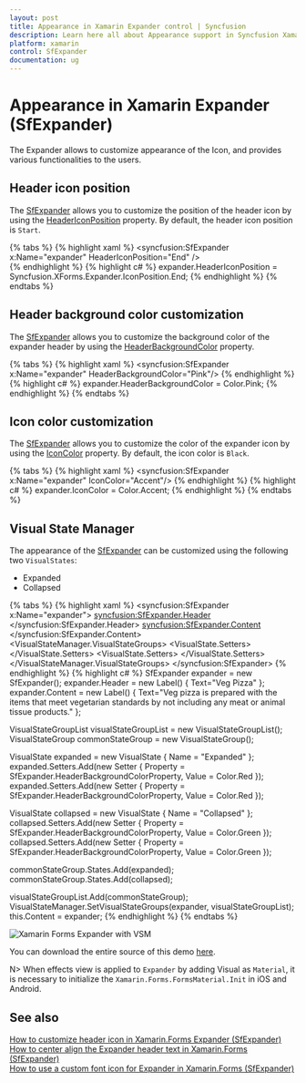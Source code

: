 ```yaml
---
layout: post
title: Appearance in Xamarin Expander control | Syncfusion
description: Learn here all about Appearance support in Syncfusion Xamarin Expander (SfExpander) control and more.
platform: xamarin
control: SfExpander
documentation: ug
---
```


# Appearance in Xamarin Expander (SfExpander)

The Expander allows to customize appearance of the Icon, and provides various functionalities to the users.

## Header icon position 

The [SfExpander](https://help.syncfusion.com/cr/xamarin/Syncfusion.XForms.Expander.SfExpander.html) allows you to customize the position of the header icon by using the [HeaderIconPosition](https://help.syncfusion.com/cr/xamarin/Syncfusion.XForms.Expander.SfExpander.html#Syncfusion_XForms_Expander_SfExpander_HeaderIconPosition) property. By default, the header icon position is `Start`. 

{% tabs %}
{% highlight xaml %}
    <syncfusion:SfExpander x:Name="expander" HeaderIconPosition="End" />       
{% endhighlight %}
{% highlight c# %}
    expander.HeaderIconPosition = Syncfusion.XForms.Expander.IconPosition.End;
{% endhighlight %}
{% endtabs %}

## Header background color customization

The [SfExpander](https://help.syncfusion.com/cr/xamarin/Syncfusion.XForms.Expander.SfExpander.html) allows you to customize the background color of the expander header by using the [HeaderBackgroundColor](https://help.syncfusion.com/cr/xamarin/Syncfusion.XForms.Expander.SfExpander.html#Syncfusion_XForms_Expander_SfExpander_HeaderBackgroundColor) property.

{% tabs %}
{% highlight xaml %}
    <syncfusion:SfExpander x:Name="expander" HeaderBackgroundColor="Pink"/>
{% endhighlight %}
{% highlight c# %}
    expander.HeaderBackgroundColor = Color.Pink;
{% endhighlight %}
{% endtabs %}

## Icon color customization

The [SfExpander](https://help.syncfusion.com/cr/xamarin/Syncfusion.XForms.Expander.SfExpander.html) allows you to customize the color of the expander icon by using the [IconColor](https://help.syncfusion.com/cr/xamarin/Syncfusion.XForms.Expander.SfExpander.html#Syncfusion_XForms_Expander_SfExpander_IconColor) property. By default, the icon color is `Black`.

{% tabs %}
{% highlight xaml %}
    <syncfusion:SfExpander x:Name="expander" IconColor="Accent"/>
{% endhighlight %}
{% highlight c# %}
    expander.IconColor = Color.Accent;
{% endhighlight %}
{% endtabs %}

## Visual State Manager

The appearance of the [SfExpander](https://help.syncfusion.com/cr/xamarin/Syncfusion.XForms.Expander.SfExpander.html) can be customized using the following two `VisualStates`:

* Expanded
* Collapsed

{% tabs %}
{% highlight xaml %}
<syncfusion:SfExpander x:Name="expander">
    <syncfusion:SfExpander.Header>
        <Grid>
            <Label  Text="Veg Pizza" VerticalTextAlignment="Center"/>
        </Grid>
    </syncfusion:SfExpander.Header>
    <syncfusion:SfExpander.Content>
        <Grid>
            <Label HeightRequest="50" Text="Veg pizza is prepared with the items that meet vegetarian standards by not including any meat or animal tissue products." VerticalTextAlignment="Center"/>
        </Grid>
    </syncfusion:SfExpander.Content>
    <VisualStateManager.VisualStateGroups>
        <VisualStateGroupList>
            <VisualStateGroup>
                <VisualState Name="Expanded">
                    <VisualState.Setters>
                        <Setter Property="HeaderBackgroundColor" Value="Red"/>
                    </VisualState.Setters>
                </VisualState>
                <VisualState Name="Collapsed">
                    <VisualState.Setters>
                        <Setter Property="HeaderBackgroundColor" Value="Green"/>
                    </VisualState.Setters>
                </VisualState>
            </VisualStateGroup>
        </VisualStateGroupList>
    </VisualStateManager.VisualStateGroups>
</syncfusion:SfExpander>
{% endhighlight %}
{% highlight c# %}
SfExpander expander = new SfExpander();
expander.Header = new Label() 
{
    Text="Veg Pizza" 
};
expander.Content = new Label() 
{ 
    Text="Veg pizza is prepared with the items that meet vegetarian standards by not including any meat or animal tissue products."
};
    
VisualStateGroupList visualStateGroupList = new VisualStateGroupList();
VisualStateGroup commonStateGroup = new VisualStateGroup();

VisualState expanded = new VisualState
{
    Name = "Expanded"
};
expanded.Setters.Add(new Setter { Property = SfExpander.HeaderBackgroundColorProperty, Value = Color.Red });
expanded.Setters.Add(new Setter { Property = SfExpander.HeaderBackgroundColorProperty, Value = Color.Red });

VisualState collapsed = new VisualState
{
    Name = "Collapsed"
};
collapsed.Setters.Add(new Setter { Property = SfExpander.HeaderBackgroundColorProperty, Value = Color.Green });
collapsed.Setters.Add(new Setter { Property = SfExpander.HeaderBackgroundColorProperty, Value = Color.Green });
    
commonStateGroup.States.Add(expanded);
commonStateGroup.States.Add(collapsed);

visualStateGroupList.Add(commonStateGroup);
VisualStateManager.SetVisualStateGroups(expander, visualStateGroupList);
this.Content = expander;
{% endhighlight %}
{% endtabs %}

![Xamarin Forms Expander with VSM](expander_images/Expander_VSM.png)

You can download the entire source of this demo [here](https://github.com/SyncfusionExamples/Xamarin-Expander-VisualStateManager). 

N> When effects view is applied to `Expander` by adding Visual as `Material`, it is necessary to initialize the `Xamarin.Forms.FormsMaterial.Init` in iOS and Android.

## See also

[How to customize header icon in Xamarin.Forms Expander (SfExpander)](https://support.syncfusion.com/kb/article/10051/how-to-customize-header-icon-in-xamarin-forms-expander-sfexpander?isInternalRefresh=False)                                                                                                                                                                                                         
[How to center align the Expander header text in Xamarin.Forms (SfExpander)](https://support.syncfusion.com/kb/article/9908/how-to-center-align-the-expander-header-text-in-xamarin-forms-sfexpander?isInternalRefresh=False)                                                                                                                                                                                                                
[How to use a custom font icon for Expander in Xamarin.Forms (SfExpander)](https://support.syncfusion.com/kb/article/9853/how-to-use-a-custom-font-icon-for-expander-in-xamarin-forms-sfexpander?isInternalRefresh=False)
